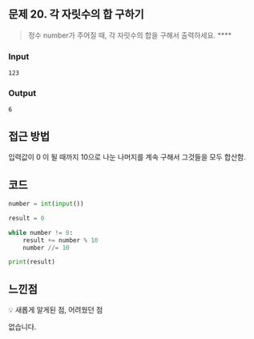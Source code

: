 ## 문제 20. 각 자릿수의 합 구하기

> 정수 number가 주어질 때, 각 자릿수의 합을 구해서 출력하세요. ****
> 

### Input

```
123
```

### Output

```
6
```

## 접근 방법

입력값이 0 이 될 때까지 10으로 나눈 나머지를 계속 구해서 그것들을 모두 합산함.

## 코드

```python
number = int(input())

result = 0

while number != 0:
    result += number % 10
    number //= 10

print(result)
```

## 느낀점

<aside>
💡 새롭게 알게된 점, 어려웠던 점
</aside>

없습니다.